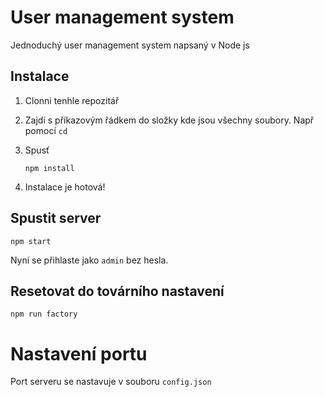# User management system

Jednoduchý user management system napsaný v Node js

## Instalace

1. Clonni tenhle repozitář
2. Zajdi s příkazovým řádkem do složky kde jsou všechny soubory. Např pomocí `cd`
3. Spusť

   ```shell
   npm install
   ```
4. Instalace je hotová!

## Spustit server

```shell
npm start
```

Nyní se přihlaste jako `admin` bez hesla.

## Resetovat do továrního nastavení

```shell
npm run factory
```

# Nastavení portu

Port serveru se nastavuje v souboru `config.json`
